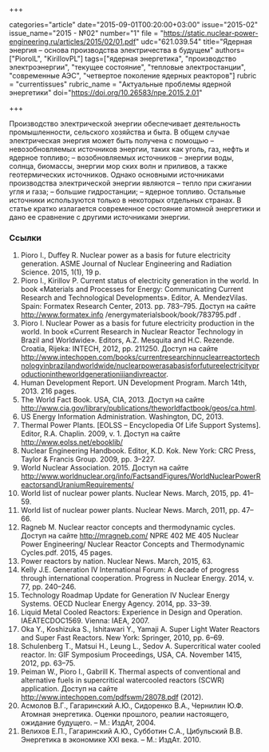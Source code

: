 +++

categories="article"
date="2015-09-01T00:20:00+03:00"
issue="2015-02"
issue_name="2015 - №02"
number="1"
file = "https://static.nuclear-power-engineering.ru/articles/2015/02/01.pdf"
udc="621.039.54"
title="Ядерная энергия – основа производства электричества в будущем"
authors=["PioroIL", "KirillovPL"]
tags=["ядерная энергетика", "производство электроэнергии", "текущее состояние", "тепловые электростанции", "современные АЭС", "четвертое поколение ядерных реакторов"]
rubric = "сurrentissues"
rubric_name = "Актуальные проблемы ядерной энергетики"
doi="https://doi.org/10.26583/npe.2015.2.01"

+++

Производство электрической энергии обеспечивает деятельность промышленности, сельского хозяйства и быта. В общем случае электрическая энергия может быть получена с помощью
– невозобновляемых источников энергии, таких как уголь, газ, нефть и ядерное
топливо;
– возобновляемых источников – энергии воды, солнца, биомассы, энергии мор
ских волн и приливов, а также геотермических источников.
Однако основными источниками производства электрической энергии являются
– тепло при сжигании угля и газа;
– большие гидростанции;
– ядерное топливо.
Остальные источники используются только в некоторых отдельных странах.
В статье кратко излагается современное состояние атомной энергетики и дано ее сравнение с другими источниками энергии.


### Ссылки

1. Pioro I., Duffey R. Nuclear power as a basis for future electricity generation. ASME Journal of Nuclear Engineering and Radiation Science. 2015, 1(1), 19 p.
2. Pioro I., Kirillov P. Current status of electricity generation in the world. In book «Materials and Processes for Energy: Communicating Current Research and Technological Developments». Editor, A. MendezVilas. Spain: Formatex Research Center, 2013. pp. 783–795. Доступ на сайте http://www.formatex.info /energymaterialsbook/book/783795.pdf .
3. Pioro I. Nuclear Power as a basis for future electricity production in the world. In book «Current Research in Nuclear Reactor Technology in Brazil and Worldwide». Editors, A.Z. Mesquita and H.C. Rezende. Croatia, Rijeka: INTECH, 2012, pp. 211250. Доступ на сайте http://www.intechopen.com/books/currentresearchinnuclearreactortechnologyinbrazilandworldwide/nuclearpowerasabasisforfutureelectricityproductionintheworldgenerationiiiandivreactor.
4. Human Development Report. UN Development Program. March 14th, 2013. 216 pages.
5. The World Fact Book. USA, CIA, 2013. Доступ на сайте http://www.cia.gov/library/publications/theworldfactbook/geos/ca.html.
6. US Energy Information Administration. Washington, DC, 2013.
7. Thermal Power Plants. [EOLSS – Encyclopedia Of Life Support Systems]. Editor, R.A. Chaplin. 2009, v. 1. Доступ на сайте http://www.eolss.net/ebooklib/
8. Nuclear Engineering Handbook. Editor, K.D. Kok. New York: CRC Press, Taylor & Francis Group. 2009, pp. 3–227.
9. World Nuclear Association. 2015. Доступ на сайте http://www.worldnuclear.org/info/FactsandFigures/WorldNuclearPowerReactorsandUraniumRequirements/
10. World list of nuclear power plants. Nuclear News. March, 2015, pp. 41–59.
11. World list of nuclear power plants. Nuclear News. March, 2011, pp. 47–66.
12. Ragneb M. Nuclear reactor concepts and thermodynamic cycles. Доступ на сайте http://mragneb.com/ NPRE 402 ME 405 Nuclear Power Engineering/ Nuclear Reactor Concepts and Thermodynamic Cycles.pdf. 2015, 45 pages.
13. Power reactors by nation. Nuclear News. March, 2015, 63.
14. Kelly J.E. Generation IV International Forum: A decade of progress through international cooperation. Progress in Nuclear Energy. 2014, v. 77, pp. 240–246.
15. Technology Roadmap Update for Generation IV Nuclear Energy Systems. OECD Nuclear Energy Agency. 2014, pp. 33–39.
16. Liquid Metal Cooled Reactors: Experience in Design and Operation. IAEATECDOC1569. Vienna: IAEA, 2007.
17. Oka Y., Koshizuka S., Ishitawari Y., Yamaji A. Super Light Water Reactors and Super Fast Reactors. New York: Springer, 2010, pp. 6–69.
18. Schulenberg T., Matsui H., Leung L., Sedov A. Supercritical water cooled reactor. In: GIF Symposium Proceedings, USA, CA. November 1415, 2012, pp. 63–75.
19. Peiman W., Pioro I., Gabrill K. Thermal aspects of conventional and alternative fuels in supercritical watercooled reactors (SCWR) application. Доступ на сайте http://www.intechopen.com/pdfswm/28078.pdf (2012).
20. Асмолов В.Г., Гагаринский А.Ю., Сидоренко В.А., Чернилин Ю.Ф. Атомная энергетика. Оценки прошлого, реалии настоящего, ожидание будущего. – М.: ИздАт, 2004.
21. Велихов Е.П., Гагаринский А.Ю., Субботин С.А., Цибульский В.В. Энергетика в экономике ХХI века. – М.: ИздАт. 2010.
